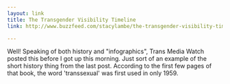 ```yaml
---
layout: link
title: The Transgender Visibility Timeline
link: http://www.buzzfeed.com/stacylambe/the-transgender-visibility-timeline

---
```


Well!  Speaking of both history and "infographics", Trans Media Watch posted this before I got up this morning.  Just sort of an example of the short history thing from the last post.  According to the first few pages of that book, the word 'transsexual' was first used in only 1959.
